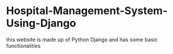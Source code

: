 # Hospital-Management-System-Using-Django
this website is made up of Python Django and has some basic functionalities

